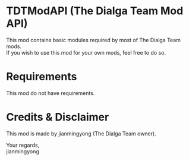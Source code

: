 # TDTModAPI (The Dialga Team Mod API)
This mod contains basic modules required by most of The Dialga Team mods. <br />
If you wish to use this mod for your own mods, feel free to do so.

# Requirements
This mod do not have requirements.

# Credits & Disclaimer
This mod is made by jianmingyong (The Dialga Team owner).

Your regards, <br />
jianmingyong